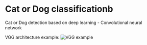 # Cat or Dog classificationb
Cat or Dog detection based on deep learning - Convolutional neural network

VGG architecture example:
![VGG example](https://i.ibb.co/rxnRYbx/VGG-30-0.png "VGG example")

